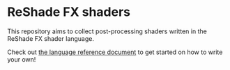 ReShade FX shaders
==================

This repository aims to collect post-processing shaders written in the ReShade FX shader language.

Check out [the language reference document](REFERENCE.md) to get started on how to write your own!
